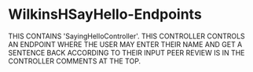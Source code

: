 # WilkinsHSayHello-Endpoints

THIS CONTAINS 'SayingHelloController'.  THIS CONTROLLER CONTROLS AN ENDPOINT WHERE THE USER MAY ENTER THEIR NAME AND GET A SENTENCE BACK ACCORDING TO THEIR INPUT
PEER REVIEW IS IN THE CONTROLLER COMMENTS AT THE TOP.
